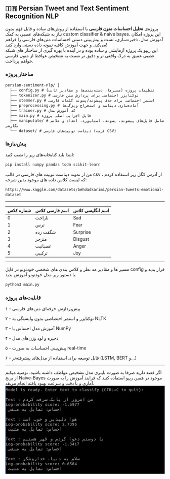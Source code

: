 ## 🇮🇷 Persian Tweet and Text Sentiment Recognition NLP

پروژه‌ی **تحلیل احساسات متون فارسی** با استفاده از روش‌های ساده و قابل فهم بدون نیاز به شبکه‌های عصبی به کمک custom classifier & naive bayes.
این پروژه امکان آموزش مدل، ذخیره‌سازی، تست و پیش‌بینی دستی احساسات متن‌های فارسی را فراهم می‌کند. و جهت آموزش کافیه نمونه داده دستی وارد کنید! \
این ریپو یک پروژه آزمایشی و ساده بوده و در آینده با بهره گیری از ساختار های شبکه عصبی عمیق به درک واقعی تر و دقیق تر نسبت به تشخیص عوافط از متون فارسی خواهم پرداخت.



### ساختار پروژه
```
persian-sentiment-nlp/ │ 
  ├── config.py # تنظیمات پروژه (مسیرها، دسته‌بندی‌ها و مقادیر ثابت) 
  ├── tokenizer.py # توکنایزر اختصاصی برای پردازش متن فارسی 
  ├── stemmer.py # استمر اختصاصی برای حذف پیشوند/پسوند کلمات فارسی 
  ├── preprocessing.py # آماده‌سازی دیتاست و استخراج ویژگی‌ها 
  ├── trainer.py # کد آموزش مدل
  ├── main.py # فایل اجرایی اصلی پروژه 
  ├── manipulate/ # شامل فایل‌های پیشوند، پسوند، استاپ‌ورد، اعداد و علائم نگارشی
  └── dataset/ # دیتاست توییت‌های فارسی (فرمت CSV)
```
### پیش‌نیازها

ابتدا باید کتابخانه‌های زیر را نصب کنید:

```bash
pip install numpy pandas tqdm scikit-learn
```
من از نمونه دیتاست توییت های فارسی در قالب csv ، از آدرس کگل زیر استفاده کردم که لیست کلاس داده های موجود بدین شرحه:
```
https://www.kaggle.com/datasets/behdadkarimi/persian-tweets-emotional-dataset
```
---

| شماره کلاس  | اسم فارسی کلاس |  اسم انگلیسی کلاس |
| ------------- | ------------- | ------------- |
0 | ناراحت | Sad
1 | ترس | Fear
2 | شگفت زده | Surprise
3 | منزجر | Disgust
4 | عصبانیت | Anger
5 | ترکیبی | Joy
---
مسیر ها و مقادیر مد نظر و کلاس بندی های شخصی خودتونو در فایل config قرار بدید و با دستور زیر مدل خودتونو آموزش بدید.

```bash
python3 main.py
```
### قابلیت‌های پروژه

۱ - پیش‌پردازش حرفه‌ای متن‌های فارسی

۲ - توکنایزر و استمر اختصاصی بدون وابستگی به NLTK

۳ - آموزش مدل احساس با NumPy 

۴ - ذخیره و لود وزن‌های مدل

۵ - پیش‌بینی احساسات به صورت real-time

۶ - قابل توسعه برای استفاده از مدل‌های پیشرفته‌تر (LSTM, BERT و...)

---
اگر قصد دارید صرفا به صورت باینری مدل تشخیص عواطف داشته باشید، توصیه میکنم از برنج Naive-Bayes موجود در همین ریپو استفاده کنید که فرایند آموزش را به صورت آماری و با دقت و سرعت بهبود یافته انجام می‌هد. \
![alt text](https://raw.githubusercontent.com/mahdizynali/persian-sentiment-nlp/refs/heads/main/naive.jpg)
